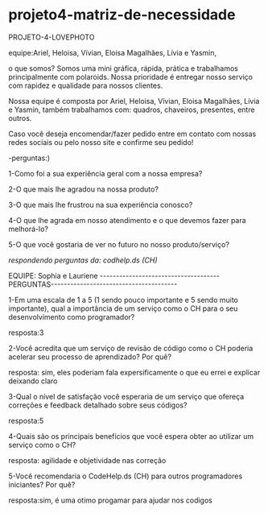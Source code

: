 # projeto4-matriz-de-necessidade

PROJETO-4-LOVEPHOTO

equipe:Ariel, Heloisa, Vívian, Eloisa Magalhães, Lívia e Yasmin,

o que somos? Somos uma mini gráfica, rápida, prática e trabalhamos principalmente com polaroids. Nossa prioridade é entregar nosso serviço com rapidez e qualidade para nossos clientes.

Nossa equipe é composta por Ariel, Heloisa, Vívian, Eloisa Magalhães, Lívia e Yasmin, também trabalhamos com: quadros, chaveiros, presentes, entre outros.

Caso você deseja encomendar/fazer pedido entre em contato com nossas redes sociais ou pelo nosso site e confirme seu pedido!

-perguntas:)

1-Como foi a sua experiência geral com a nossa empresa?

2-O que mais lhe agradou na nossa produto?

3-O que mais lhe frustrou na sua experiência conosco?

4-O que lhe agrada em nosso atendimento e o que devemos fazer para melhorá-lo?

5-O que você gostaria de ver no futuro no nosso produto/serviço?



*respondendo perguntas da: codhelp.ds (CH)*

EQUIPE: Sophia e Lauriene
-------------------------------------PERGUNTAS---------------------------------------

1-Em uma escala de 1 a 5 (1 sendo pouco importante e 5 sendo muito importante), qual a importância de um serviço como o CH para o seu desenvolvimento como programador?

resposta:3

2-Você acredita que um serviço de revisão de código como o CH poderia acelerar seu processo de aprendizado? Por quê?

resposta: sim, eles poderiam fala expersificamente o que eu errei e explicar deixando claro

3-Qual o nível de satisfação você esperaria de um serviço que ofereça correções e feedback detalhado sobre seus códigos?

resposta:5

4-Quais são os principais benefícios que você espera obter ao utilizar um serviço como o CH?

resposta: agilidade e objetividade nas correção

5-Você recomendaria o CodeHelp.ds (CH) para outros programadores iniciantes? Por quê?

resposta:sim, é uma otimo progamar para ajudar nos codigos
